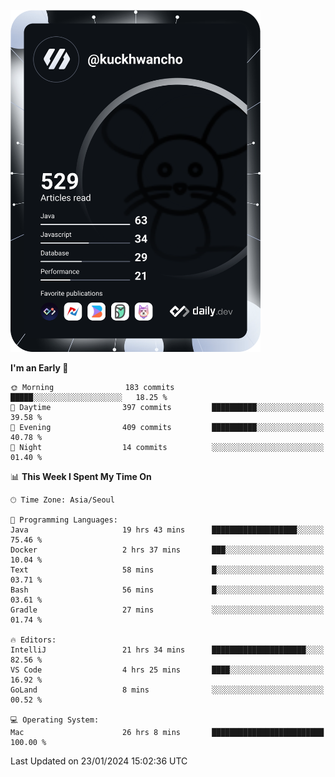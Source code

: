 <a href="https://app.daily.dev/kuckhwancho"><img src="https://github.com/kuckjwi0928/kuckjwi0928/blob/master/devcard.svg" width="400" alt="Kuckjwi Devcard"/></a>

<!--START_SECTION:waka-->
**I'm an Early 🐤** 

```text
🌞 Morning                183 commits         █████░░░░░░░░░░░░░░░░░░░░   18.25 % 
🌆 Daytime                397 commits         ██████████░░░░░░░░░░░░░░░   39.58 % 
🌃 Evening                409 commits         ██████████░░░░░░░░░░░░░░░   40.78 % 
🌙 Night                  14 commits          ░░░░░░░░░░░░░░░░░░░░░░░░░   01.40 % 
```


📊 **This Week I Spent My Time On** 

```text
🕑︎ Time Zone: Asia/Seoul

💬 Programming Languages: 
Java                     19 hrs 43 mins      ███████████████████░░░░░░   75.46 % 
Docker                   2 hrs 37 mins       ███░░░░░░░░░░░░░░░░░░░░░░   10.04 % 
Text                     58 mins             █░░░░░░░░░░░░░░░░░░░░░░░░   03.71 % 
Bash                     56 mins             █░░░░░░░░░░░░░░░░░░░░░░░░   03.61 % 
Gradle                   27 mins             ░░░░░░░░░░░░░░░░░░░░░░░░░   01.74 % 

🔥 Editors: 
IntelliJ                 21 hrs 34 mins      █████████████████████░░░░   82.56 % 
VS Code                  4 hrs 25 mins       ████░░░░░░░░░░░░░░░░░░░░░   16.92 % 
GoLand                   8 mins              ░░░░░░░░░░░░░░░░░░░░░░░░░   00.52 % 

💻 Operating System: 
Mac                      26 hrs 8 mins       █████████████████████████   100.00 % 
```


 Last Updated on 23/01/2024 15:02:36 UTC
<!--END_SECTION:waka-->
